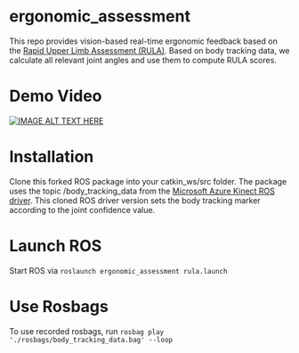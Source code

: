 # ergonomic_assessment
This repo provides vision-based real-time ergonomic feedback based on the [Rapid Upper Limb Assessment (RULA)](https://doi.org/10.1016/0003-6870(93)90080-S).
Based on body tracking data, we calculate all relevant joint angles and use them to compute RULA scores.

# Demo Video
[![IMAGE ALT TEXT HERE](https://img.youtube.com/vi/GOXe7FzxO5g/0.jpg)](https://www.youtube.com/watch?v=GOXe7FzxO5g)

# Installation
Clone this forked ROS package into your catkin_ws/src folder.
The package uses the topic \/body\_tracking\_data from the [Microsoft Azure Kinect ROS driver](https://github.com/leoneversberg/Azure_Kinect_ROS_Driver). 
This cloned ROS driver version sets the body tracking marker according to the joint confidence value.


# Launch ROS
Start ROS via ``roslaunch ergonomic_assessment rula.launch``


# Use Rosbags
To use recorded rosbags, run ``rosbag play './rosbags/body_tracking_data.bag' --loop``


